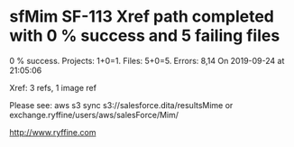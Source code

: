 # sfMim SF-113 Xref path completed with 0 % success and 5 failing files

0 % success. Projects: 1+0=1.  Files: 5+0=5. Errors: 8,14  On 2019-09-24 at 21:05:06

Xref: 3 refs, 1 image ref

Please see: aws s3 sync s3://salesforce.dita/resultsMime or exchange.ryffine/users/aws/salesForce/Mim/

http://www.ryffine.com
